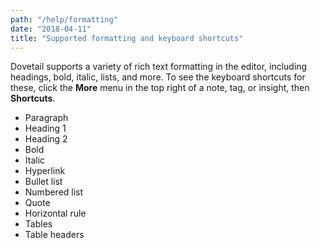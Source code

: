 ```yaml
---
path: "/help/formatting"
date: "2018-04-11"
title: "Supported formatting and keyboard shortcuts"
---
```


Dovetail supports a variety of rich text formatting in the editor, including headings, bold, italic, lists, and more. To see the keyboard shortcuts for these, click the **More** menu in the top right of a note, tag, or insight, then **Shortcuts**.

* Paragraph
* Heading 1
* Heading 2
* Bold
* Italic
* Hyperlink
* Bullet list
* Numbered list
* Quote
* Horizontal rule
* Tables
* Table headers

